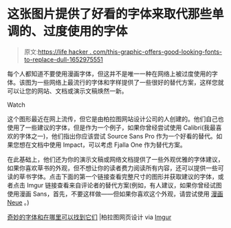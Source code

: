 # 这张图片提供了好看的字体来取代那些单调的、过度使用的字体

> 原文:[https://life hacker . com/this-graphic-offers-good-looking-fonts-to-replace-dull-1652975551](https://lifehacker.com/this-graphic-offers-good-looking-fonts-to-replace-dull-1652975551)

每个人都知道不要使用漫画字体，但这并不是唯一一种在网络上被过度使用的字体。该图为一些网络上最流行的字体和字样提供了一些很好的替代方案，这样您就可以让您的网站、文档或演示文稿焕然一新。

Watch

这个图形最近在网上流传，但它是由柏拉图网站设计公司的人创建的。他们自己也使用了一些建议的字体，但是作为一个例子，如果你曾经尝试使用 Calibri(我最喜欢的字体之一)，他们指出你应该尝试 Source Sans Pro 作为一个好看的替代。如果您想在文档中使用 Impact，可以考虑 Fjalla One 作为替代方案。

在此基础上，他们还为你的演示文稿或网络文档提供了一些外观优雅的字体建议，如果你喜欢草书的外观，但不想让你的读者费力阅读所有内容，还可以提供一些可读的草书字体。点击下面的第一个链接查看完整尺寸的图形并获取建议的字体，或者点击 Imgur 链接查看来自评论者的替代方案(例如，有人建议，如果你曾经试图使用漫画 Sans，首先，不要这样做——但如果你喜欢这个外观，请尝试使用 [漫画 Neue](http://comicneue.com/) 。)

[奇妙的字体和在哪里可以找到它们](http://platowebdesign.com/articles/fonts/) |柏拉图网页设计 via [Imgur](http://imgur.com/gallery/9oSyHl8)